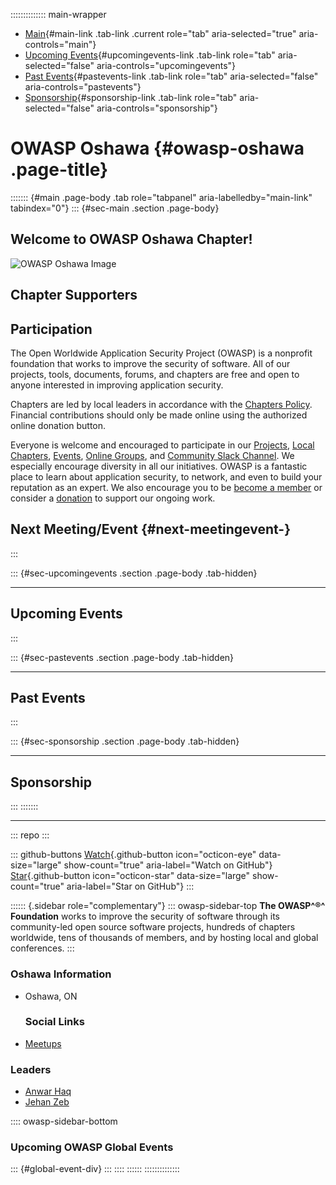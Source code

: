 :::::::::::::: main-wrapper
- [Main](#div-main){#main-link .tab-link .current role="tab"
  aria-selected="true" aria-controls="main"}
- [Upcoming Events](#div-upcomingevents){#upcomingevents-link .tab-link
  role="tab" aria-selected="false" aria-controls="upcomingevents"}
- [Past Events](#div-pastevents){#pastevents-link .tab-link role="tab"
  aria-selected="false" aria-controls="pastevents"}
- [Sponsorship](#div-sponsorship){#sponsorship-link .tab-link role="tab"
  aria-selected="false" aria-controls="sponsorship"}

# OWASP Oshawa {#owasp-oshawa .page-title}

::::::: {#main .page-body .tab role="tabpanel" aria-labelledby="main-link" tabindex="0"}
::: {#sec-main .section .page-body}
## Welcome to OWASP Oshawa Chapter! 

![OWASP Oshawa Image](assets/images/Owasp-Bannerc523.png?raw=true)

## Chapter Supporters

## Participation

The Open Worldwide Application Security Project (OWASP) is a nonprofit
foundation that works to improve the security of software. All of our
projects, tools, documents, forums, and chapters are free and open to
anyone interested in improving application security.

Chapters are led by local leaders in accordance with the [Chapters
Policy](../www-policy/operational/chapters-2.html). Financial
contributions should only be made online using the authorized online
donation button.

Everyone is welcome and encouraged to participate in our
[Projects](../projects/index.html), [Local
Chapters](../chapters/index.html), [Events](../events/index.html),
[Online Groups](https://groups.google.com/a/owasp.com/), and [Community
Slack Channel](https://owasp.slack.com/). We especially encourage
diversity in all our initiatives. OWASP is a fantastic place to learn
about application security, to network, and even to build your
reputation as an expert. We also encourage you to be [become a
member](../membership/index.html) or consider a
[donation](../donate/index.html) to support our ongoing work.

## Next Meeting/Event {#next-meetingevent-}
:::

::: {#sec-upcomingevents .section .page-body .tab-hidden}

------------------------------------------------------------------------

## Upcoming Events
:::

::: {#sec-pastevents .section .page-body .tab-hidden}

------------------------------------------------------------------------

## Past Events
:::

::: {#sec-sponsorship .section .page-body .tab-hidden}

------------------------------------------------------------------------

## Sponsorship
:::
:::::::

------------------------------------------------------------------------

::: repo
:::

::: github-buttons
[Watch](https://github.com/owasp/www-chapter-oshawa/subscription){.github-button
icon="octicon-eye" data-size="large" show-count="true"
aria-label="Watch on GitHub"}
[Star](https://github.com/owasp/www-chapter-oshawa){.github-button
icon="octicon-star" data-size="large" show-count="true"
aria-label="Star on GitHub"}
:::

:::::: {.sidebar role="complementary"}
::: owasp-sidebar-top
**The OWASP^®^ Foundation** works to improve the security of software
through its community-led open source software projects, hundreds of
chapters worldwide, tens of thousands of members, and by hosting local
and global conferences.
:::

### Oshawa Information

- Oshawa, ON

  ### Social Links

- [Meetups](https://www.meetup.com/OWASP-Oshawa-Chapter/)

### Leaders

- [Anwar
  Haq](../cdn-cgi/l/email-protection.html#eb8a859c8a99c5838a9aab849c8a989bc584998c)
- [Jehan
  Zeb](../cdn-cgi/l/email-protection.html#412b2429202f6f3b2423012e362032316f2e3326)

:::: owasp-sidebar-bottom
### Upcoming OWASP Global Events

::: {#global-event-div}
:::
::::
::::::
::::::::::::::
